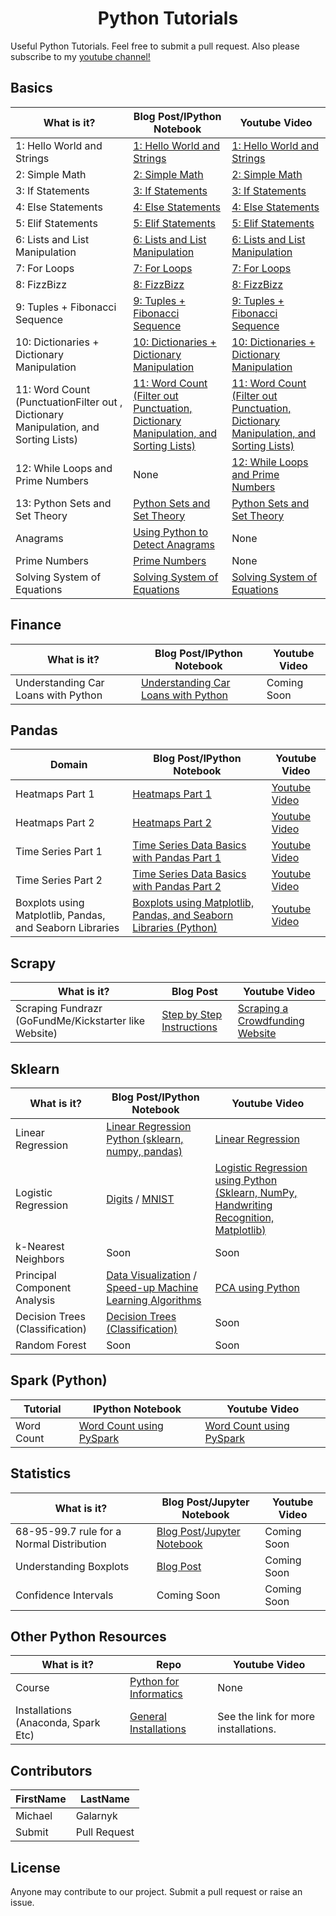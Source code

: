 <h1 align="center"> Python Tutorials</h1>

Useful Python Tutorials. Feel free to submit a pull request. Also please subscribe to my <a href="https://www.youtube.com/c/MichaelGalarnyk?sub_confirmation=1"> youtube channel!</a>

## Basics 
What is it? | Blog Post/IPython Notebook | Youtube Video
--- | --- | ---
1: Hello World and Strings | [1: Hello World and Strings](https://medium.com/@GalarnykMichael/python-basics-1-hello-world-and-strings-de0d17857c93) | [1: Hello World and Strings](https://www.youtube.com/watch?v=JqGjkNzzU4s)
2: Simple Math | [2: Simple Math](https://medium.com/@GalarnykMichael/python-basics-2-simple-math-4ac7cc928738) | [2: Simple Math](https://www.youtube.com/watch?v=30ghRykclIU)
3: If Statements | [3: If Statements](https://medium.com/@GalarnykMichael/python-basics-3-if-statements-bcc29c09c710) | [3: If Statements](https://www.youtube.com/watch?v=317X-OQCs0Q)
4: Else Statements | [4: Else Statements](https://medium.com/@GalarnykMichael/python-basics-4-else-statements-7d8618e00afe) | [4: Else Statements](https://www.youtube.com/watch?v=e9ZMSHYwtDM)
5: Elif Statements | [5: Elif Statements](https://medium.com/@GalarnykMichael/python-basics-5-elif-statements-b8950dc71cf9) | [5: Elif Statements](https://www.youtube.com/watch?v=NxBBBPjusyA)
6: Lists and List Manipulation | [6: Lists and List Manipulation](https://medium.com/@GalarnykMichael/python-basics-6-lists-and-list-manipulation-a56be62b1f95) | [6: Lists and List Manipulation](https://www.youtube.com/watch?v=w9I8R3WSVqc)
7: For Loops | [7: For Loops](https://github.com/mGalarnyk/Python_Tutorials/blob/master/Python_Basics/Intro/PythonBasicsForLoops.ipynb) | [7: For Loops](https://www.youtube.com/watch?v=8fswDyk9UIY)
8: FizzBizz | [8: FizzBizz](https://github.com/mGalarnyk/Python_Tutorials/blob/master/Python_Basics/Intro/PythonBasicsFizzBuzz.ipynb) | [8: FizzBizz](https://www.youtube.com/watch?v=XR1QFrbPRnw)
9: Tuples + Fibonacci Sequence | [9: Tuples + Fibonacci Sequence](https://github.com/mGalarnyk/Python_Tutorials/blob/master/Python_Basics/Intro/PythonBasicsTuples.ipynb) | [9: Tuples + Fibonacci Sequence](https://www.youtube.com/watch?v=gUHeaQ0qZaw)
10: Dictionaries + Dictionary Manipulation | [10: Dictionaries + Dictionary Manipulation](https://github.com/mGalarnyk/Python_Tutorials/blob/master/Python_Basics/Intro/PythonBasicsDictionaries.ipynb) | [10: Dictionaries + Dictionary Manipulation](https://www.youtube.com/watch?v=LlIqrWJaBcQ)
11: Word Count (PunctuationFilter out , Dictionary Manipulation, and Sorting Lists)  | [11: Word Count (Filter out Punctuation, Dictionary Manipulation, and Sorting Lists)](https://github.com/mGalarnyk/Python_Tutorials/blob/master/Python_Basics/Intro/PythonBasicsWordCount.ipynb) | [11: Word Count (Filter out Punctuation, Dictionary Manipulation, and Sorting Lists)](https://www.youtube.com/watch?v=l_dIleafLZ8)
12: While Loops and Prime Numbers | None | [12: While Loops and Prime Numbers](https://youtu.be/apEjxRmIp0I)
13: Python Sets and Set Theory | [Python Sets and Set Theory](https://towardsdatascience.com/python-sets-and-set-theory-2ace093d1607) | [Python Sets and Set Theory](https://youtu.be/hZPNPh5Zg3M)
Anagrams | [Using Python to Detect Anagrams](https://medium.com/@GalarnykMichael/using-python-to-detect-anagrams-a002ddedb4cb) | None
Prime Numbers | [Prime Numbers](https://hackernoon.com/prime-numbers-using-python-824ff4b3ea19) | None
Solving System of Equations | [Solving System of Equations](https://medium.com/@GalarnykMichael/solving-system-of-linear-equations-using-python-645ad1904cec#.z6lw1zyw6) | [Solving System of Equations](https://www.youtube.com/watch?v=AqIrdW2-K6k&)

## Finance
What is it? | Blog Post/IPython Notebook | Youtube Video
--- | --- | ---
Understanding Car Loans with Python | [Understanding Car Loans with Python](https://towardsdatascience.com/the-cost-of-financing-a-new-car-car-loans-c00997f1aee) | Coming Soon


## Pandas
Domain | Blog Post/IPython Notebook | Youtube Video
--- | --- | ---
Heatmaps Part 1  | [Heatmaps Part 1](https://github.com/mGalarnyk/Python_Tutorials/blob/master/Request/Heat%20Maps%20using%20Matplotlib%20and%20Seaborn.ipynb) | [Youtube Video](https://www.youtube.com/watch?v=m7uXFyPN2Sk)
Heatmaps Part 2  | [Heatmaps Part 2](https://github.com/mGalarnyk/Python_Tutorials/blob/master/Request/Heat%20Maps%20using%20Matplotlib%20and%20Seaborn.ipynb) | [Youtube Video](https://www.youtube.com/watch?v=NHwXkvwSd7E)
Time Series Part 1 | [Time Series Data Basics with Pandas Part 1](https://github.com/mGalarnyk/Python_Tutorials/blob/master/Time_Series/Part1_Time_Series_Data_BasicPlotting.ipynb "Time Series Data Basics with Pandas Part 1") | [Youtube Video](https://www.youtube.com/watch?v=OwnaUVt6VVE)
Time Series Part 2  | [Time Series Data Basics with Pandas Part 2](https://github.com/mGalarnyk/Python_Tutorials/blob/master/Time_Series/Part2_Time_Series_Data_Price_Variation_ShiftingGroupBy.ipynb "Time Series Data Basics with Pandas Part 2") | [Youtube Video](https://www.youtube.com/watch?v=1S5UKLqe-gg)
Boxplots using Matplotlib, Pandas, and Seaborn Libraries  | [Boxplots using Matplotlib, Pandas, and Seaborn Libraries (Python)](https://towardsdatascience.com/understanding-boxplots-5e2df7bcbd51 "Understanding Boxplots") | [Youtube Video](https://youtu.be/BE8CVGJuftI)

## Scrapy
What is it? | Blog Post | Youtube Video
--- | --- | ---
Scraping Fundrazr (GoFundMe/Kickstarter like Website) | [Step by Step Instructions](https://medium.com/@GalarnykMichael/using-scrapy-to-build-your-own-dataset-64ea2d7d4673) | [Scraping a Crowdfunding Website](https://www.youtube.com/watch?v=O_j3OTXw2_E)

## Sklearn
What is it? | Blog Post/IPython Notebook | Youtube Video
--- | --- | ---
Linear Regression | [Linear Regression Python (sklearn, numpy, pandas)](https://medium.com/@GalarnykMichael/linear-regression-using-python-b29174c3797a#.vczf85s0s) | [Linear Regression](https://www.youtube.com/watch?v=dSYJVbj4Eew&t=2s)
Logistic Regression | [Digits](https://github.com/mGalarnyk/Python_Tutorials/blob/master/Sklearn/Logistic_Regression/LogisticRegression_toy_digits.ipynb) / [MNIST](https://github.com/mGalarnyk/Python_Tutorials/blob/master/Sklearn/Logistic_Regression/LogisticRegression_MNIST.ipynb) | [Logistic Regression using Python (Sklearn, NumPy, Handwriting Recognition, Matplotlib)](https://www.youtube.com/watch?v=71iXeuKFcQM)
k-Nearest Neighbors | Soon | Soon
Principal Component Analysis | [Data Visualization](https://github.com/mGalarnyk/Python_Tutorials/blob/master/Sklearn/PCA/PCA_Data_Visualization_Iris_Dataset_Blog.ipynb) / [Speed-up Machine Learning Algorithms](https://github.com/mGalarnyk/Python_Tutorials/blob/master/Sklearn/PCA/PCA_to_Speed-up_Machine_Learning_Algorithms.ipynb) | [PCA using Python](https://www.youtube.com/watch?v=kApPBm1YsqU)
Decision Trees (Classification) | [Decision Trees (Classification)](https://towardsdatascience.com/understanding-decision-trees-for-classification-python-9663d683c952) | Soon
Random Forest | Soon | Soon

## Spark (Python)
Tutorial | IPython Notebook | Youtube Video
--- | --- | ---
Word Count | [Word Count using PySpark](https://github.com/mGalarnyk/Python_Tutorials/blob/master/PySpark_Basics/PySpark_Part1_Word_Count_Removing_Punctuation_Pride_Prejudice.ipynb) | [Word Count using PySpark](https://www.youtube.com/watch?v=jg7Z8ctKpEs&t=1s)

## Statistics
What is it? | Blog Post/Jupyter Notebook | Youtube Video
--- | --- | ---
68-95-99.7 rule for a Normal Distribution | [Blog Post](https://medium.com/@GalarnykMichael/understanding-the-68-95-99-7-rule-for-a-normal-distribution-b7b7cbf760c2)/[Jupyter Notebook](https://github.com/mGalarnyk/Python_Tutorials/blob/master/Statistics/normal_Distribution_Area_Under_Curve.ipynb) | Coming Soon
Understanding Boxplots | [Blog Post](https://medium.com/@GalarnykMichael/understanding-boxplots-5e2df7bcbd51) | Coming Soon
Confidence Intervals | Coming Soon | Coming Soon

## Other Python Resources
What is it? | Repo | Youtube Video
--- | --- | ---
Course| [Python for Informatics](https://github.com/mGalarnyk/Python_Tutorials/blob/master/Python_Informatics/README.md "Python for Informatics") | None
Installations (Anaconda, Spark Etc) | [General Installations](https://github.com/mGalarnyk/Installations_Mac_Ubuntu_Windows "Python Installations") | See the link for more installations. 

## Contributors
FirstName | LastName
--- | --- 
Michael  |  Galarnyk
Submit  |  Pull Request

## License
Anyone may contribute to our project. Submit a pull request or raise an issue. 
